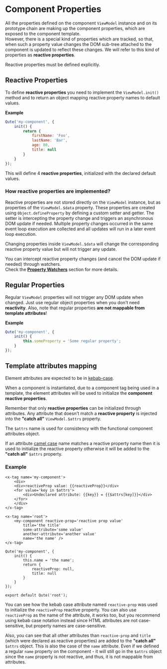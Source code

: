 # Component Properties

All the properties defined on the component `ViewModel` instance and on its prototype chain are making up the component properties, which are exposed to the component template.  \
However, there is a special kind of properties which are tracked, so that, when such a property value changes the DOM sub-tree attached to the component is updated to reflect these changes. We will refer to this kind of properties as **reactive properties**.

Reactive properties must be defined explicitly.

## Reactive Properties

To define **reactive properties** you need to implement the `ViewModel.init()` method and to return an object mapping reactive property names to default values.

**Example**

```javascript
Qute('my-component', {
	init() {
		return {
			firstName: 'Foo',
			lastName: 'Bar',
			age: 80,
			title: null
		}
	}
});
```

This will define 4 **reactive properties**, initialized with the declared default values.

### How reactive properties are implemented?

Reactive properties are not stored directly on the `ViewModel` instance, but as properties of the `ViewModel.$data` property. These properties are created using `Object.defineProperty` by defining a custom setter and getter.
The setter is intercepting the property change and triggers an asynchronous DOM update if needed. Multiple property changes occurred in the same event loop execution are collected and all updates will run in a later event loop execution.

Changing properties inside `ViewModel.$data` will change the corresponding reactive property value but will not trigger any update.

You can intercept reactive property changes (and cancel the DOM update if needed) through watchers.  \
Check the **[Property Watchers](#/model/watchers)** section for more details.

## Regular Properties

Regular `ViewModel` properties will not trigger any DOM update when changed. Just use regular object properties when you don't need **reactivity**. Also, note that regular properties **are not mappable from template attributes**!

**Example**

```javascript
Qute('my-component', {
	init() {
		this.someProperty = 'Some regular property';
	}
});
```

## Template attributes mapping

Element attributes are expected to be in [kebab-case](https://en.wikipedia.org/wiki/Letter_case#Special_case_styles).

When a component is instantiated, due to a component tag being used in a template, the element attributes will be used to initialize the **component reactive properties**.

Remember that only **reactive properties** can be initialized through attributes. Any attribute that doesn't match a **reactive property** is injected into the **"catch all"** `ViewModel.$attrs` property.

The `$attrs` name is used for consistency with the functional component attributes object.

If an attribute [camel case](https://en.wikipedia.org/wiki/Camel_case) name matches a reactive property name then it is used to initialize the reactive property otherwise it will be added to the **"catch all"** `$attrs` property.


### Example

```jsq
<x-tag name='my-component'>
	<div>
	<div>reactiveProp value: {{reactiveProp}}</div>
	<for value='key in $attrs'>
		<div>Undeclared attribute: {{key}} = {{$attrs[key]}}</div>
	</for>
	</div>
</x-tag>

<x-tag name='root'>
	<my-component reactive-prop='reactive prop value'
		title='the title'
		some-attribute='some value'
		another-attribute='another value'
		name='the name' />
</x-tag>

Qute('my-component', {
	init() {
		this.name = 'the name';
		return {
			reactiveProp: null,
			title: null
		}
	}
});

export default Qute('root');
```

You can see how the kebab case attribute named `reactive-prop` was used to initialize the `reactiveProp` reactive property. You can also use `reactiveProp` as the name of the attribute, it works too, but you recommend using kebab case notation instead since HTML attributes are not case-sensitive, but property names are case-sensitive.

Also, you can see that all other attributes than `reactive-prop` and `title` (which were declared as reactive properties) are added to the **"catch all"** `$attrs` object. This is also the case of the `name` attribute. Even if we defined a regular `name` property on the component - it will still go in the `$attrs` object since the `name` property is not reactive, and thus, it is not mappable from attributes.



